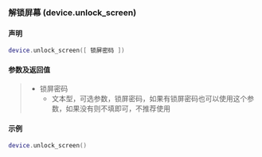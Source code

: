 ### 解锁屏幕 (**device\.unlock\_screen**)


#### 声明
```lua
device.unlock_screen([ 锁屏密码 ])
```


#### 参数及返回值  
> - 锁屏密码
>   - 文本型，可选参数，锁屏密码，如果有锁屏密码也可以使用这个参数，如果没有则不填即可，不推荐使用


#### 示例  
```lua
device.unlock_screen()
```

